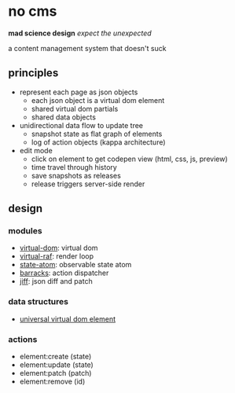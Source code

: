 # no cms

**mad science design** _expect the unexpected_

a content management system that doesn't suck

## principles

- represent each page as json objects
  - each json object is a virtual dom element
  - shared virtual dom partials
  - shared data objects
- unidirectional data flow to update tree
  - snapshot state as flat graph of elements
  - log of action objects (kappa architecture)
- edit mode
  - click on element to get codepen view (html, css, js, preview)
  - time travel through history
  - save snapshots as releases
  - release triggers server-side render

## design

### modules

- [virtual-dom](https://www.npmjs.com/package/virtual-dom): virtual dom
- [virtual-raf](https://www.npmjs.com/package/virtual-raf): render loop
- [state-atom](https://github.com/yoshuawuyts/state-atom): observable state atom
- [barracks](https://github.com/yoshuawuyts/barracks): action dispatcher
- [jiff](https://www.npmjs.com/package/jiff): json diff and patch

### data structures

- [universal virtual dom element](https://github.com/gcanti/uvdom)

### actions

- element:create (state)
- element:update (state)
- element:patch (patch)
- element:remove (id)
